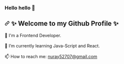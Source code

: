 ### Hello hello 👋
<h2 dir="auto"><a id="user-content--about-me" class="anchor" aria-hidden="true" href="#-about-me"><svg class="octicon octicon-link" viewBox="0 0 16 16" version="1.1" width="16" height="16" aria-hidden="true"><path d="m7.775 3.275 1.25-1.25a3.5 3.5 0 1 1 4.95 4.95l-2.5 2.5a3.5 3.5 0 0 1-4.95 0 .751.751 0 0 1 .018-1.042.751.751 0 0 1 1.042-.018 1.998 1.998 0 0 0 2.83 0l2.5-2.5a2.002 2.002 0 0 0-2.83-2.83l-1.25 1.25a.751.751 0 0 1-1.042-.018.751.751 0 0 1-.018-1.042Zm-4.69 9.64a1.998 1.998 0 0 0 2.83 0l1.25-1.25a.751.751 0 0 1 1.042.018.751.751 0 0 1 .018 1.042l-1.25 1.25a3.5 3.5 0 1 1-4.95-4.95l2.5-2.5a3.5 3.5 0 0 1 4.95 0 .751.751 0 0 1-.018 1.042.751.751 0 0 1-1.042.018 1.998 1.998 0 0 0-2.83 0l-2.5 2.5a1.998 1.998 0 0 0 0 2.83Z"></path></svg></a>
  <g-emoji class="g-emoji" alias="dizzy" fallback-src="https://github.githubassets.com/images/icons/emoji/unicode/1f4ab.png"> ✨</g-emoji> Welcome to my Github Profile  ✨</g-emoji> </h2>

<p <g-emoji class="g-emoji" alias="balloon" fallback-src="https://github.githubassets.com/images/icons/emoji/unicode/1f388.png">🎈</g-emoji> I'm a Frontend Developer. <br><br>
🌱 I’m currently learning Java-Script and React. <br> <br>
📫 How to reach me: <u>nuray52707@gmail.com<u>
